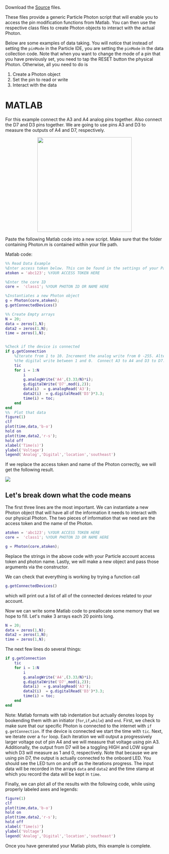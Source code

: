 Download the [Source](https://github.com/mkfu/MAE224/tree/master/Source%20Files) files.

These files provide a generic Particle Photon script that will enable you to access the pin modification functions from Matlab. You can then use the respective class files to create Photon objects to interact with the actual Photon.

Below are some examples of data taking. You will notice that instead of setting the `pinMode` in the Particle IDE, you are setting the `pinMode` in the data collection code. Note that when you want to change the mode of a pin that you have previously set, you need to tap the RESET button the physical Photon. Otherwise, all you need to do is

1.    Create a Photon object
2.    Set the pin to read or write
3.    Interact with the data


# MATLAB
For this example connect the A3 and A4 analog pins together. Also connect the D7 and D3 pins together.  We are going to use pins A3 and D3 to measure the outputs of A4 and D7, respectively.
<p align="center">
<img src="https://github.com/mkfu/MAE224/blob/master/images/example1circuit.png" width="300">  
</p>   

Paste the following Matlab code into a new script. Make sure that the folder containing Photon.m is contained within your file path.

Matlab code:

```matlab
%% Read Data Example
%Enter access token below. This can be found in the settings of your Particle Account
atoken = 'abc123'; %YOUR ACCESS TOKEN HERE

%Enter the core ID
core =  'class1'; %YOUR PHOTON ID OR NAME HERE

%Instantiates a new Photon object
g = Photon(core,atoken);
g.getConnectedDevices()

%% Create Empty arrays
N = 20;
data = zeros(1,N);
data2 = zeros(1,N);
time = zeros(1,N);


%Check if the device is connected
if g.getConnection
    %Iterate from 1 to 10. Increment the analog write from 0 -255. Alternate
    %the digital write between 1 and 0.  Connect A3 to A4 and D3 to D7.
    tic
    for i = 1:N
        i
        g.analogWrite('A4',(3.33/N)*i);
        g.digitalWrite('D7',mod(i,2));
        data(i)  = g.analogRead('A3');
        data2(i)  = g.digitalRead('D3')*3.3;
        time(i) = toc;
    end
end
%%  Plot that data
figure(1)
clf
plot(time,data,'b-o')
hold on
plot(time,data2,'r-s');
hold off
xlabel('Time(s)')
ylabel('Voltage')
legend('Analog','Digital','location','southeast')
```

If we replace the access token and name of the Photon correctly, we will get the following result.

![](https://github.com/mkfu/MAE224/blob/master/images/ex1result.png)

## Let's break down what the code means
The first three lines are the most important. We can instantiate a new Photon object that will have all of the information it needs to interact with our physical Photon. The two pieces of information that we need are the access token and the name of the Photon.
```matlab
atoken = 'abc123'; %YOUR ACCESS TOKEN HERE
core =  'class1'; %YOUR PHOTON ID OR NAME HERE

g = Photon(core,atoken);
```

Replace the strings in the above code with your Particle account access token and photon name.  Lastly, we will make a new object and pass those arguments via the constructor.

We can check that everything is working by trying a function call
```matlab
g.getConnectedDevices()
```
which will print out a list of all of the connected devices related to your account.  

Now we can write some Matlab code to preallocate some memory that we hope to fill. Let's make 3 arrays each 20 points long.
```matlab
N = 20;
data = zeros(1,N);
data2 = zeros(1,N);
time = zeros(1,N);
```
The next few lines do several things:
```matlab
if g.getConnection
    tic
    for i = 1:N
        i
        g.analogWrite('A4',(3.33/N)*i);
        g.digitalWrite('D7',mod(i,2));
        data(i)  = g.analogRead('A3');
        data2(i)  = g.digitalRead('D3')*3.3;
        time(i) = toc;
    end
end
```
Note: Matlab formats with tab indentation but actually denotes loops by bookending them with an initiator (`for`,`if`,`while`) and `end`.  First, we check to make sure that our specific Photon is connected to the internet with `if g.getConnection`. If the device is connected we start the time with `tic`. Next, we iterate over a `for` loop. Each iteration we will output a progressively larger voltage out of pin A4 and we will measure that voltage using pin A3. Additionally, the output from D7 will be a toggling HIGH and LOW signal which D3 will measure as 1 and 0, respectively. Note that because we are using pin D7, the output is actually connected to the onboard LED. You should see the LED turn on and off as the iterations progress. The input data will be recorded in the arrays `data` and `data2` and the time stamp at which you record the data will be kept in `time`.

Finally, we can plot all of the results with the following code, while using properly labeled axes and legends:
```matlab
figure(1)
clf
plot(time,data,'b-o')
hold on
plot(time,data2,'r-s');
hold off
xlabel('Time(s)')
ylabel('Voltage')
legend('Analog','Digital','location','southeast')
```

Once you have generated your Matlab plots, this example is complete.

